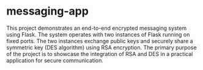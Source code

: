 # messaging-app
This project demonstrates an end-to-end encrypted messaging system using Flask. The system operates with two instances of Flask running on fixed ports. The two instances exchange public keys and securely share a symmetric key (DES algorithm) using RSA encryption. The primary purpose of the project is to showcase the integration of RSA and DES in a practical application for secure communication.
